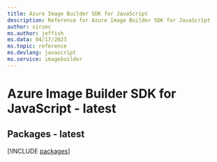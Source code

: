 ```yaml
---
title: Azure Image Builder SDK for JavaScript
description: Reference for Azure Image Builder SDK for JavaScript
author: xirzec
ms.author: jeffish
ms.data: 04/17/2023
ms.topic: reference
ms.devlang: javascript
ms.service: imagebuilder
---
```

# Azure Image Builder SDK for JavaScript - latest
## Packages - latest
[!INCLUDE [packages](image-builder-index.md)]